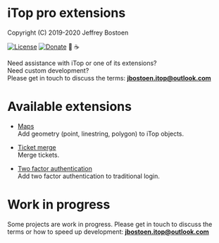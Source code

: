 # iTop pro extensions
Copyright (C) 2019-2020 Jeffrey Bostoen

[![License](https://img.shields.io/github/license/jbostoen/iTop-custom-extensions)](https://github.com/jbostoen/iTop-custom-extensions/blob/master/license.md)
[![Donate](https://img.shields.io/badge/Donate-PayPal-green.svg)](https://www.paypal.me/jbostoen)
🍻 ☕

Need assistance with iTop or one of its extensions?  
Need custom development?  
Please get in touch to discuss the terms: **jbostoen.itop@outlook.com**

# Available extensions

* [Maps](jb-map)  
  Add geometry (point, linestring, polygon) to iTop objects.

* [Ticket merge](jb-ticket-merge)  
  Merge tickets.

* [Two factor authentication](jb-login-authenticator)  
  Add two factor authentication to traditional login.

# Work in progress

Some projects are work in progress.
Please get in touch to discuss the terms or how to speed up development: **jbostoen.itop@outlook.com**


